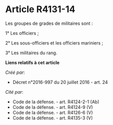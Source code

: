 # Article R4131-14

Les groupes de grades de militaires sont : 

1° Les officiers ; 

2° Les sous-officiers et les officiers mariniers ; 

3° Les militaires du rang.

**Liens relatifs à cet article**

_Créé par_:

  - Décret n°2016-997 du 20 juillet 2016 - art. 24

_Cité par_:

  - Code de la défense. - art. R4124-2-1 (Ab)
  - Code de la défense. - art. R4124-9 (V)
  - Code de la défense. - art. R4126-6 (V)
  - Code de la défense. - art. R4135-3 (V)
